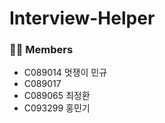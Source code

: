 # Interview-Helper


### :man_student: Members

- C089014 멋쟁이 민규
- C089017
- C089065 최정환
- C093299 홍민기
